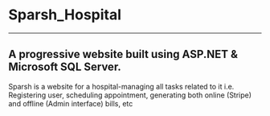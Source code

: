# Sparsh_Hospital
----
A progressive website built using ASP.NET & Microsoft SQL Server.
----
Sparsh is a website for a hospital-managing all tasks related to it i.e. Registering user, scheduling appointment, generating both online (Stripe) and offline (Admin interface) bills, etc
